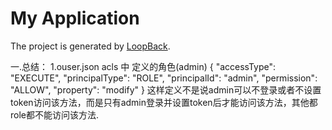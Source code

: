 # My Application

The project is generated by [LoopBack](http://loopback.io).

一.总结：
1.ouser.json acls 中 定义的角色(admin)
{
      "accessType": "EXECUTE",
      "principalType": "ROLE",
      "principalId": "admin",
      "permission": "ALLOW",
      "property": "modify"
}
这样定义不是说admin可以不登录或者不设置token访问该方法，而是只有admin登录并设置token后才能访问该方法，其他都role都不能访问该方法.
